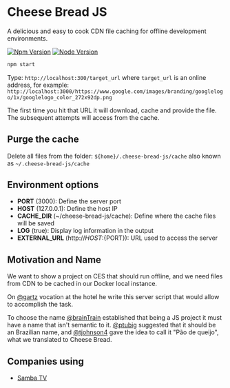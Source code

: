 # Cheese Bread JS
A delicious and easy to cook CDN file caching for offline development environments.

[![Npm Version](https://img.shields.io/npm/v/cheese-bread-js.svg)](https://npmjs.com/package/cheese-bread-js)
[![Node Version](https://img.shields.io/node/v/cheese-bread-js.svg)](https://npmjs.com/package/cheese-bread-js)

```bash
npm start
```

Type: `http://localhost:300/target_url` where `target_url` is an online address, for example: `http://localhost:3000/https://www.google.com/images/branding/googlelogo/1x/googlelogo_color_272x92dp.png`

The first time you hit that URL it will download, cache and provide the file. The subsequent attempts will access from the cache.

## Purge the cache

Delete all files from the folder: `${home}/.cheese-bread-js/cache` also known as `~/.cheese-bread-js/cache`

## Environment options

* **PORT** (3000): Define the server port
* **HOST** (127.0.0.1): Define the host IP
* **CACHE_DIR** (~/cheese-bread-js/cache): Define where the cache files will be saved
* **LOG** (true): Display log information in the output
* **EXTERNAL_URL** (http://${HOST}:${PORT}): URL used to access the server

## Motivation and Name

We want to show a project on CES that should run offline, and we need files from CDN to be cached in our Docker local 
instance.

On [@gartz](https://github.com/gartz) vocation at the hotel he write this server script that would allow to accomplish 
the task.

To choose the name [@brainTrain](https://github.com/brainTrain) established that being a JS project it must have a name 
that isn't semantic to it. [@ptubig](https://github.com/ptubig) suggested that it should be an Brazilian name, and 
[@tjohnson4](https://github.com/tjohnson4) gave the idea to call it "Pão de queijo", what we translated to Cheese Bread.

## Companies using

* [Samba TV](https://samba.tv/)
